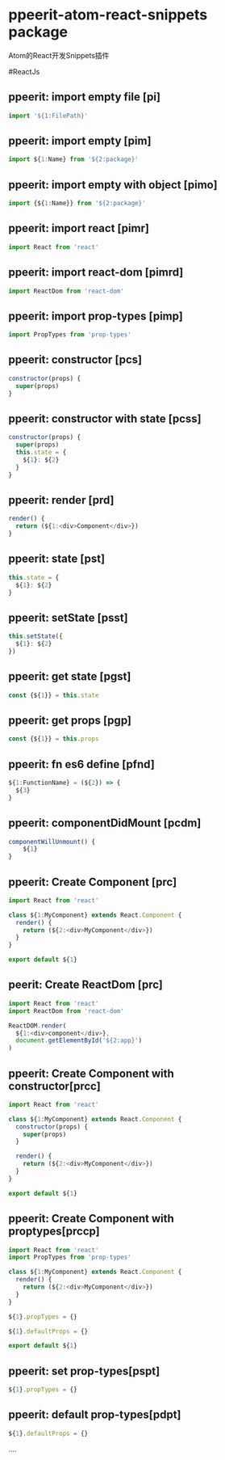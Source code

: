 # ppeerit-atom-react-snippets package

Atom的React开发Snippets插件

#ReactJs

## ppeerit: import empty file [pi]
```javascript
import '${1:FilePath}'
```

## ppeerit: import empty [pim]
```javascript
import ${1:Name} from '${2:package}'
```

## ppeerit: import empty with object [pimo]
```javascript
import {${1:Name}} from '${2:package}'
```

## ppeerit: import react [pimr]
```javascript
import React from 'react'
```

## ppeerit: import react-dom [pimrd]
```javascript
import ReactDom from 'react-dom'
```

## ppeerit: import prop-types [pimp]
```javascript
import PropTypes from 'prop-types'
```

## ppeerit: constructor [pcs]
```javascript
constructor(props) {
  super(props)
}
```

## ppeerit: constructor with state [pcss]
```javascript
constructor(props) {
  super(props)
  this.state = {
    ${1}: ${2}
  }
}
```

## ppeerit: render [prd]
```javascript
render() {
  return (${1:<div>Component</div>})
}
```

## ppeerit: state [pst]
```javascript
this.state = {
  ${1}: ${2}
}
```

## ppeerit: setState [psst]
```javascript
this.setState({
  ${1}: ${2}
})
```

## ppeerit: get state [pgst]
```javascript
const {${1}} = this.state
```

## ppeerit: get props [pgp]
```javascript
const {${1}} = this.props
```

## ppeerit: fn es6 define [pfnd]
```javascript
${1:FunctionName} = (${2}) => {
  ${3}
}
```

## ppeerit: componentDidMount [pcdm]
```javascript
componentWillUnmount() {
    ${1}
}
```

## ppeerit: Create Component [prc]
```javascript
import React from 'react'

class ${1:MyComponent} extends React.Component {
  render() {
    return (${2:<div>MyComponent</div>})
  }
}

export default ${1}
```

## peerit: Create ReactDom [prc]
```javascript
import React from 'react'
import ReactDom from 'react-dom'

ReactDOM.render(
  ${1:<div>component</div>},
  document.getElementById('${2:app}')
)
```

## ppeerit: Create Component with constructor[prcc]
```javascript
import React from 'react'

class ${1:MyComponent} extends React.Component {
  constructor(props) {
    super(props)
  }

  render() {
    return (${2:<div>MyComponent</div>})
  }
}

export default ${1}
```

## ppeerit: Create Component with proptypes[prccp]
```javascript
import React from 'react'
import PropTypes from 'prop-types'

class ${1:MyComponent} extends React.Component {
  render() {
    return (${2:<div>MyComponent</div>})
  }
}

${1}.propTypes = {}

${1}.defaultProps = {}

export default ${1}
```

## ppeerit: set prop-types[pspt]
```javascript
${1}.propTypes = {}
```

## ppeerit: default prop-types[pdpt]
```javascript
${1}.defaultProps = {}
```




....
